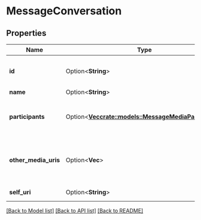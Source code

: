 # MessageConversation

## Properties

Name | Type | Description | Notes
------------ | ------------- | ------------- | -------------
**id** | Option<**String**> | The globally unique identifier for the object. | [optional][readonly]
**name** | Option<**String**> |  | [optional]
**participants** | Option<[**Vec<crate::models::MessageMediaParticipant>**](MessageMediaParticipant.md)> | The list of participants involved in the conversation. | [optional]
**other_media_uris** | Option<**Vec<String>**> | The list of other media channels involved in the conversation. | [optional]
**self_uri** | Option<**String**> | The URI for this object | [optional][readonly]

[[Back to Model list]](../README.md#documentation-for-models) [[Back to API list]](../README.md#documentation-for-api-endpoints) [[Back to README]](../README.md)



